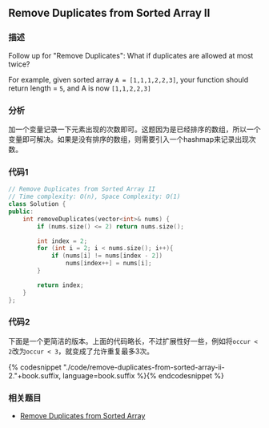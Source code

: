 ## Remove Duplicates from Sorted Array II

### 描述

Follow up for "Remove Duplicates": What if duplicates are allowed at most twice?

For example, given sorted array `A = [1,1,1,2,2,3]`, your function should return length = `5`, and A is now `[1,1,2,2,3]`


### 分析

加一个变量记录一下元素出现的次数即可。这题因为是已经排序的数组，所以一个变量即可解决。如果是没有排序的数组，则需要引入一个hashmap来记录出现次数。


### 代码1

```cpp
// Remove Duplicates from Sorted Array II
// Time complexity: O(n), Space Complexity: O(1)
class Solution {
public:
    int removeDuplicates(vector<int>& nums) {
        if (nums.size() <= 2) return nums.size();

        int index = 2;
        for (int i = 2; i < nums.size(); i++){
            if (nums[i] != nums[index - 2])
                nums[index++] = nums[i];
        }

        return index;
    }
};
```


### 代码2

下面是一个更简洁的版本。上面的代码略长，不过扩展性好一些，例如将`occur < 2`改为`occur < 3`，就变成了允许重复最多3次。

{% codesnippet "./code/remove-duplicates-from-sorted-array-ii-2."+book.suffix, language=book.suffix %}{% endcodesnippet %}


### 相关题目

* [Remove Duplicates from Sorted Array](remove-duplicates-from-sorted-array.md)
